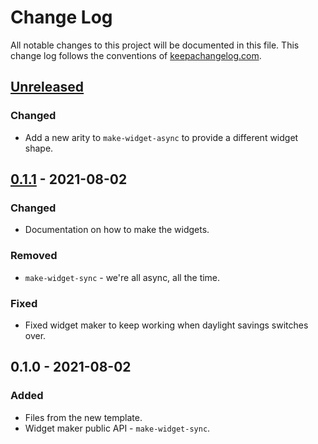 # Change Log
All notable changes to this project will be documented in this file. This change log follows the conventions of [keepachangelog.com](http://keepachangelog.com/).

## [Unreleased]
### Changed
- Add a new arity to `make-widget-async` to provide a different widget shape.

## [0.1.1] - 2021-08-02
### Changed
- Documentation on how to make the widgets.

### Removed
- `make-widget-sync` - we're all async, all the time.

### Fixed
- Fixed widget maker to keep working when daylight savings switches over.

## 0.1.0 - 2021-08-02
### Added
- Files from the new template.
- Widget maker public API - `make-widget-sync`.

[Unreleased]: https://sourcehost.site/your-name/basics/compare/0.1.1...HEAD
[0.1.1]: https://sourcehost.site/your-name/basics/compare/0.1.0...0.1.1
